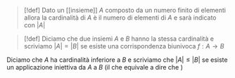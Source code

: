 >[!def]
>Dato un [[insieme]] $A$ composto da un numero finito di elementi allora la cardinalità di $A$ è il numero di elementi di $A$ e sarà indicato con $|A|$


>[!def]
>Diciamo che due insiemi $A$ e $B$ hanno la stessa cardinalità e scriviamo $|A| = |B|$ se esiste una corrispondenza biunivoca $f : A \to B$

Diciamo che $A$ ha cardinalità inferiore a $B$ e scriviamo che $|A| \leq |B|$ se esiste un applicazione iniettiva da $A$ a $B$ (il che equivale a dire che )